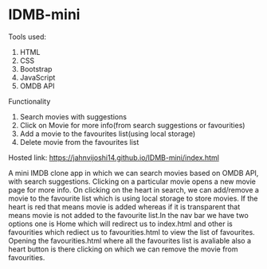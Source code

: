 # IDMB-mini

Tools used:
1. HTML
2. CSS
3. Bootstrap
4. JavaScript
5. OMDB API


Functionality
1. Search movies with suggestions
2. Click on Movie for more info(from search suggestions or favourities)
3. Add a movie to the favourites list(using local storage)
4. Delete movie from the favourites list

Hosted link: https://jahnvijoshi14.github.io/IDMB-mini/index.html

A mini IMDB clone app in which we can search movies based on OMDB API, with search suggestions. Clicking on a particular movie opens a new movie page for more info. On clicking on the heart in search, we can add/remove a movie to the favourite list which is using local storage to store movies. If the heart is red that means movie is added whereas if it is transparent that means movie is not added to the favourite list.In the nav bar we have two options one is Home which will redirect us to index.html and other is favourities which rediect us to favourities.html to view the list of favourites. Opening the favourities.html where all the favourites list is avaliable also a heart button is there clicking on which we can remove the movie from favourities.


